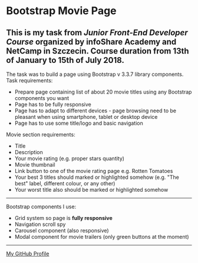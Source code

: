 # Bootstrap Movie Page

## This is my task from *Junior Front-End Developer Course* organized by infoShare Academy and NetCamp in Szczecin. Course duration from 13th of January to 15th of July 2018.

The task was to build a page using Bootstrap v 3.3.7 library components. Task requirements:
* Prepare page containing list of about 20 movie titles using any Bootstrap components you want
* Page has to be fully responsive
* Page has to adapt to different devices - page browsing need to be pleasant when using smartphone, tablet or desktop device
* Page has to use some title/logo and basic navigation

Movie section requirements:
* Title
* Description
* Your movie rating (e.g. proper stars quantity)
* Movie thumbnail
* Link button to one of the movie rating page e.g. Rotten Tomatoes
* Your best 3 titles should marked or highlighted somehow (e.g. "The best" label, different colour, or any other)
* Your worst title also should be marked or highlighted somehow

---

Bootstrap components I use:
* Grid system so page is **fully responsive**
* Navigation scroll spy
* Carousel component (also responsive)
* Modal component for movie trailers (only green buttons at the moment)

---
[My GitHub Profile](https://github.com/skwirowski "Paweł Skwirowski GitHub")